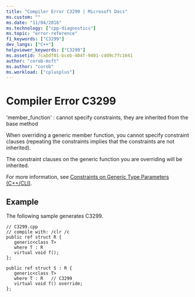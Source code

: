 ```yaml
---
title: "Compiler Error C3299 | Microsoft Docs"
ms.custom: ""
ms.date: "11/04/2016"
ms.technology: ["cpp-diagnostics"]
ms.topic: "error-reference"
f1_keywords: ["C3299"]
dev_langs: ["C++"]
helpviewer_keywords: ["C3299"]
ms.assetid: 7cabdf01-bceb-404f-9401-cdd9c7fc1641
author: "corob-msft"
ms.author: "corob"
ms.workload: ["cplusplus"]
---
```

# Compiler Error C3299
'member_function' : cannot specify constraints, they are inherited from the base method  
  
 When overriding a generic member function, you cannot specify constraint clauses (repeating the constraints implies that the constraints are not inherited).  
  
 The constraint clauses on the generic function you are overriding will be inherited.  
  
 For more information, see [Constraints on Generic Type Parameters (C++/CLI)](../../windows/constraints-on-generic-type-parameters-cpp-cli.md).  
  
## Example  
 The following sample generates C3299.  
  
```  
// C3299.cpp  
// compile with: /clr /c  
public ref struct R {  
   generic<class T>   
   where T : R  
   virtual void f();  
};  
  
public ref struct S : R {  
   generic<class T>   
   where T : R   // C3299  
   virtual void f() override;  
};  
```
